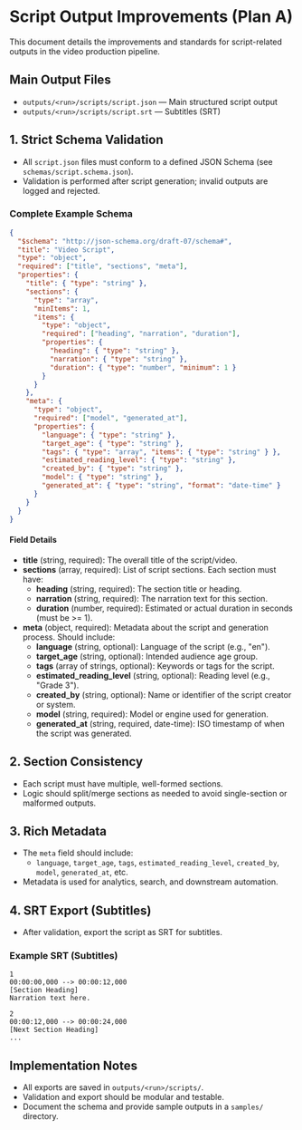 # Script Output Improvements (Plan A)

This document details the improvements and standards for script-related outputs in the video production pipeline.

## Main Output Files
- `outputs/<run>/scripts/script.json` — Main structured script output
- `outputs/<run>/scripts/script.srt` — Subtitles (SRT)

## 1. Strict Schema Validation
- All `script.json` files must conform to a defined JSON Schema (see `schemas/script.schema.json`).
- Validation is performed after script generation; invalid outputs are logged and rejected.

### Complete Example Schema
```json
{
  "$schema": "http://json-schema.org/draft-07/schema#",
  "title": "Video Script",
  "type": "object",
  "required": ["title", "sections", "meta"],
  "properties": {
    "title": { "type": "string" },
    "sections": {
      "type": "array",
      "minItems": 1,
      "items": {
        "type": "object",
        "required": ["heading", "narration", "duration"],
        "properties": {
          "heading": { "type": "string" },
          "narration": { "type": "string" },
          "duration": { "type": "number", "minimum": 1 }
        }
      }
    },
    "meta": {
      "type": "object",
      "required": ["model", "generated_at"],
      "properties": {
        "language": { "type": "string" },
        "target_age": { "type": "string" },
        "tags": { "type": "array", "items": { "type": "string" } },
        "estimated_reading_level": { "type": "string" },
        "created_by": { "type": "string" },
        "model": { "type": "string" },
        "generated_at": { "type": "string", "format": "date-time" }
      }
    }
  }
}
```

#### Field Details
- **title** (string, required): The overall title of the script/video.
- **sections** (array, required): List of script sections. Each section must have:
  - **heading** (string, required): The section title or heading.
  - **narration** (string, required): The narration text for this section.
  - **duration** (number, required): Estimated or actual duration in seconds (must be >= 1).
- **meta** (object, required): Metadata about the script and generation process. Should include:
  - **language** (string, optional): Language of the script (e.g., "en").
  - **target_age** (string, optional): Intended audience age group.
  - **tags** (array of strings, optional): Keywords or tags for the script.
  - **estimated_reading_level** (string, optional): Reading level (e.g., "Grade 3").
  - **created_by** (string, optional): Name or identifier of the script creator or system.
  - **model** (string, required): Model or engine used for generation.
  - **generated_at** (string, required, date-time): ISO timestamp of when the script was generated.

## 2. Section Consistency
- Each script must have multiple, well-formed sections.
- Logic should split/merge sections as needed to avoid single-section or malformed outputs.

## 3. Rich Metadata
- The `meta` field should include:
  - `language`, `target_age`, `tags`, `estimated_reading_level`, `created_by`, `model`, `generated_at`, etc.
- Metadata is used for analytics, search, and downstream automation.

## 4. SRT Export (Subtitles)
- After validation, export the script as SRT for subtitles.

### Example SRT (Subtitles)
```
1
00:00:00,000 --> 00:00:12,000
[Section Heading]
Narration text here.

2
00:00:12,000 --> 00:00:24,000
[Next Section Heading]
...
```

## Implementation Notes
- All exports are saved in `outputs/<run>/scripts/`.
- Validation and export should be modular and testable.
- Document the schema and provide sample outputs in a `samples/` directory. 
